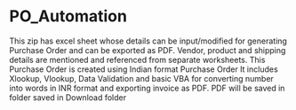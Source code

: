 # PO_Automation

This zip has excel sheet whose details can be input/modified for generating Purchase Order and can be exported as PDF.
Vendor, product and shipping details are mentioned and referenced from separate worksheets.
This Purchase Order is created using Indian format Purchase Order
It includes Xlookup, Vlookup, Data Validation and basic VBA for converting number into words in INR format and exporting invoice as PDF.
PDF will be saved in folder saved in Download folder
